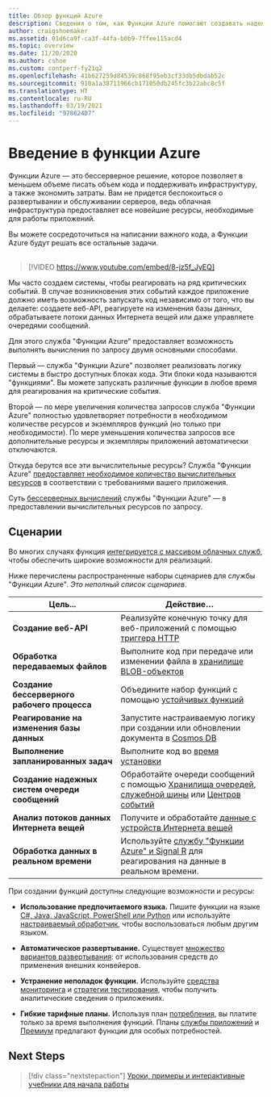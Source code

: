 ```yaml
---
title: Обзор функций Azure
description: Сведения о том, как Функции Azure помогают создавать надежные бессерверные приложения.
author: craigshoemaker
ms.assetid: 01d6ca9f-ca3f-44fa-b0b9-7ffee115acd4
ms.topic: overview
ms.date: 11/20/2020
ms.author: cshoe
ms.custom: contperf-fy21q2
ms.openlocfilehash: 41b627259d84539c868f95eb3cf33db5dbdab52c
ms.sourcegitcommit: 910a1a38711966cb171050db245fc3b22abc8c5f
ms.translationtype: HT
ms.contentlocale: ru-RU
ms.lasthandoff: 03/19/2021
ms.locfileid: "97862407"
---
```

# <a name="introduction-to-azure-functions"></a>Введение в функции Azure

Функции Azure — это бессерверное решение, которое позволяет в меньшем объеме писать объем кода и поддерживать инфраструктуру, а также экономить затраты. Вам не придется беспокоиться о развертывании и обслуживании серверов, ведь облачная инфраструктура предоставляет все новейшие ресурсы, необходимые для работы приложений.

Вы можете сосредоточиться на написании важного кода, а Функции Azure будут решать все остальные задачи.<br /><br />

> [!VIDEO https://www.youtube.com/embed/8-jz5f_JyEQ]

Мы часто создаем системы, чтобы реагировать на ряд критических событий. В случае возникновения этих событий каждое приложение должно иметь возможность запускать код независимо от того, что вы делаете: создаете веб-API, реагируете на изменения базы данных, обрабатываете потоки данных Интернета вещей или даже управляете очередями сообщений.

Для этого служба "Функции Azure" предоставляет возможность выполнять вычисления по запросу двумя основными способами.

Первый — служба "Функции Azure" позволяет реализовать логику системы в быстро доступных блоках кода. Эти блоки кода называются "функциями". Вы можете запускать различные функции в любое время для реагирования на критические события.

Второй — по мере увеличения количества запросов служба "Функции Azure" полностью удовлетворяет потребности в необходимом количестве ресурсов и экземпляров функций (но только при необходимости). По мере уменьшения количества запросов все дополнительные ресурсы и экземпляры приложений автоматически отключаются.

Откуда берутся все эти вычислительные ресурсы? Служба "Функции Azure" [предоставляет необходимое количество вычислительных ресурсов](./functions-scale.md) в соответствии с требованиями вашего приложения.

Суть [бессерверных вычислений](https://azure.microsoft.com/solutions/serverless/) службы "Функции Azure" — в предоставлении вычислительных ресурсов по запросу.

## <a name="scenarios"></a>Сценарии

Во многих случаях функция [интегрируется с массивом облачных служб](./functions-triggers-bindings.md), чтобы обеспечить широкие возможности для реализаций.

Ниже перечислены распространенные наборы сценариев для службы "Функции Azure". _Это неполный список сценариев_.

| Цель... | Действие… |
| --- | --- |
| **Создание веб-API** | Реализуйте конечную точку для веб-приложений с помощью [триггера HTTP](./functions-bindings-http-webhook.md) |
| **Обработка передаваемых файлов** | Выполните код при передаче или изменении файла в [хранилище BLOB-объектов](./functions-bindings-storage-blob.md) |
| **Создание бессерверного рабочего процесса** | Объедините набор функций с помощью [устойчивых функций](./durable/durable-functions-overview.md) |
| **Реагирование на изменения базы данных** | Запустите настраиваемую логику при создании или обновлении документа в [Cosmos DB](./functions-bindings-cosmosdb-v2.md) |
| **Выполнение запланированных задач** | Выполните код во [время установки](./functions-bindings-timer.md) |
| **Создание надежных систем очереди сообщений** | Обработайте очереди сообщений с помощью [Хранилища очередей](./functions-bindings-storage-queue.md), [служебной шины](./functions-bindings-service-bus.md) или [Центров событий](./functions-bindings-event-hubs.md) |
| **Анализ потоков данных Интернета вещей** | Получите и обработайте [данные с устройств Интернета вещей](./functions-bindings-event-iot.md) |
| **Обработка данных в реальном времени** | Используйте [службу "Функции Azure" и Signal R](./functions-bindings-signalr-service.md) для реагирования на данные в реальном времени. |

При создании функций доступны следующие возможности и ресурсы:

- **Использование предпочитаемого языка.** Пишите функции на языке [C#, Java, JavaScript, PowerShell или Python](./supported-languages.md) или используйте [настраиваемый обработчик](./functions-custom-handlers.md), чтобы воспользоваться любым другим языком.

- **Автоматическое развертывание.** Существует [множество вариантов развертывания](./functions-deployment-technologies.md): от использования средств до применения внешних конвейеров.

- **Устранение неполадок функции.** Используйте [средства мониторинга](./functions-monitoring.md) и [стратегии тестирования](./functions-test-a-function.md), чтобы получить аналитические сведения о приложениях.

- **Гибкие тарифные планы.** Используя план [потребления](./pricing.md), вы платите только за время выполнения функций. Планы [службы приложений](./pricing.md) и [Премиум](./pricing.md) предлагают функции для особых потребностей.

## <a name="next-steps"></a>Next Steps

> [!div class="nextstepaction"]
> [Уроки, примеры и интерактивные учебники для начала работы](./functions-get-started.md)

